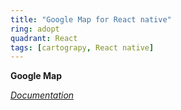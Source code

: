 ```yaml
---
title: "Google Map for React native"
ring: adopt
quadrant: React
tags: [cartograpy, React native]
---
```


<p><b>Google Map</b></p>
<em><a href="https://medium.com/featurepreneur/integrating-google-maps-with-react-native-62fc8b7ecded">Documentation</a></em>

